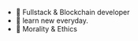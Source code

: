 - 👀 Fullstack & Blockchain developer
- 🌱 learn new everyday.
- 💞️ Morality & Ethics

<!---
ethics-water/ethics-water is a ✨ special ✨ repository because its `README.md` (this file) appears on your GitHub profile.
You can click the Preview link to take a look at your changes.
--->
